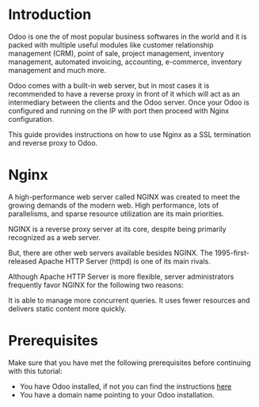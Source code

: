 # Introduction
Odoo is one the of most popular business softwares in the world and it is packed with multiple useful modules like customer relationship management (CRM), point of sale, project management, inventory management, automated invoicing, accounting, e-commerce, inventory management and much more.

Odoo comes with a built-in web server, but in most cases it is recommended to have a reverse proxy in front of it which will act as an intermediary between the clients and the Odoo server. Once your Odoo is configured and running on the IP with port then proceed with Nginx configuration. 

This guide provides instructions on how to use Nginx as a SSL termination and reverse proxy to Odoo.

# Nginx
A high-performance web server called NGINX was created to meet the growing demands of the modern web. High performance, lots of parallelisms, and sparse resource utilization are its main priorities.

NGINX is a reverse proxy server at its core, despite being primarily recognized as a web server.

But, there are other web servers available besides NGINX. The 1995-first-released Apache HTTP Server (httpd) is one of its main rivals.

Although Apache HTTP Server is more flexible, server administrators frequently favor NGINX for the following two reasons:

It is able to manage more concurrent queries.
It uses fewer resources and delivers static content more quickly.

# Prerequisites
Make sure that you have met the following prerequisites before continuing with this tutorial:

- You have Odoo installed, if not you can find the instructions [here](https://github.com/Yenthe666/InstallScript/tree/16.0)
- You have a domain name pointing to your Odoo installation.


